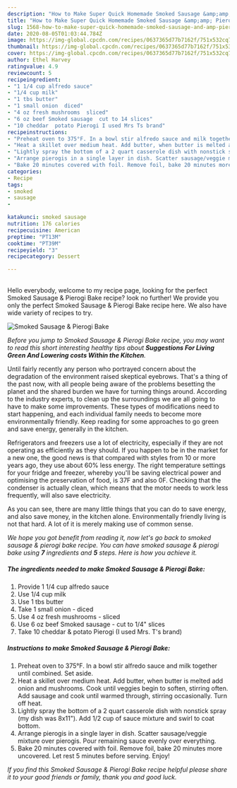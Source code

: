 ```yaml
---
description: "How to Make Super Quick Homemade Smoked Sausage &amp;amp; Pierogi Bake"
title: "How to Make Super Quick Homemade Smoked Sausage &amp;amp; Pierogi Bake"
slug: 1568-how-to-make-super-quick-homemade-smoked-sausage-and-amp-pierogi-bake
date: 2020-08-05T01:03:44.784Z
image: https://img-global.cpcdn.com/recipes/0637365d77b7162f/751x532cq70/smoked-sausage-pierogi-bake-recipe-main-photo.jpg
thumbnail: https://img-global.cpcdn.com/recipes/0637365d77b7162f/751x532cq70/smoked-sausage-pierogi-bake-recipe-main-photo.jpg
cover: https://img-global.cpcdn.com/recipes/0637365d77b7162f/751x532cq70/smoked-sausage-pierogi-bake-recipe-main-photo.jpg
author: Ethel Harvey
ratingvalue: 4.9
reviewcount: 5
recipeingredient:
- "1 1/4 cup alfredo sauce"
- "1/4 cup milk"
- "1 tbs butter"
- "1 small onion  diced"
- "4 oz fresh mushrooms  sliced"
- "6 oz beef Smoked sausage  cut to 14 slices"
- "10 cheddar  potato Pierogi I used Mrs Ts brand"
recipeinstructions:
- "Preheat oven to 375°F. In a bowl stir alfredo sauce and milk together until combined. Set aside."
- "Heat a skillet over medium heat. Add butter, when butter is melted add onion and mushrooms. Cook until veggies begin to soften, stirring often. Add sausage and cook until warmed through, stirring occasionally. Turn off heat."
- "Lightly spray the bottom of a 2 quart casserole dish with nonstick spray (my dish was 8x11&#34;). Add 1/2 cup of sauce mixture and swirl to coat bottom."
- "Arrange pierogis in a single layer in dish. Scatter sausage/veggie mixture over pierogis. Pour remaining sauce evenly over everything."
- "Bake 20 minutes covered with foil. Remove foil, bake 20 minutes more uncovered. Let rest 5 minutes before serving. Enjoy!"
categories:
- Recipe
tags:
- smoked
- sausage
- 

katakunci: smoked sausage  
nutrition: 176 calories
recipecuisine: American
preptime: "PT13M"
cooktime: "PT39M"
recipeyield: "3"
recipecategory: Dessert

---
```

<br>
Hello everybody, welcome to my recipe page, looking for the perfect Smoked Sausage &amp; Pierogi Bake recipe? look no further! We provide you only the perfect Smoked Sausage &amp; Pierogi Bake recipe here. We also have wide variety of recipes to try.
<br>


![Smoked Sausage &amp; Pierogi Bake](https://img-global.cpcdn.com/recipes/0637365d77b7162f/751x532cq70/smoked-sausage-pierogi-bake-recipe-main-photo.jpg)

<i>Before you jump to Smoked Sausage &amp; Pierogi Bake recipe, you may want to read this short interesting healthy tips about 
<strong>Suggestions For Living Green And Lowering costs Within the Kitchen</strong>.</i>
</br>

Until fairly recently any person who portrayed concern about the degradation of the environment raised skeptical eyebrows. That's a thing of the past now, with all people being aware of the problems besetting the planet and the shared burden we have for turning things around. According to the industry experts, to clean up the surroundings we are all going to have to make some improvements. These types of modifications need to start happening, and each individual family needs to become more environmentally friendly. Keep reading for some approaches to go green and save energy, generally in the kitchen.

Refrigerators and freezers use a lot of electricity, especially if they are not operating as efficiently as they should. If you happen to be in the market for a new one, the good news is that compared with styles from 10 or more years ago, they use about 60% less energy. The right temperature settings for your fridge and freezer, whereby you'll be saving electrical power and optimising the preservation of food, is 37F and also 0F. Checking that the condenser is actually clean, which means that the motor needs to work less frequently, will also save electricity.

As you can see, there are many little things that you can do to save energy, and also save money, in the kitchen alone. Environmentally friendly living is not that hard. A lot of it is merely making use of common sense.


<i>We hope you got benefit from reading it, now let's go back to smoked sausage &amp; pierogi bake recipe. You can have smoked sausage &amp; pierogi bake using <strong>7</strong> ingredients and <strong>5</strong> steps. Here is how you achieve it.
</i>

##### The ingredients needed to make Smoked Sausage &amp; Pierogi Bake:

1. Provide 1 1/4 cup alfredo sauce
1. Use 1/4 cup milk
1. Use 1 tbs butter
1. Take 1 small onion - diced
1. Use 4 oz fresh mushrooms - sliced
1. Use 6 oz beef Smoked sausage - cut to 1/4&#34; slices
1. Take 10 cheddar &amp; potato Pierogi (I used Mrs. T&#39;s brand)


##### Instructions to make Smoked Sausage &amp; Pierogi Bake:

1. Preheat oven to 375°F. In a bowl stir alfredo sauce and milk together until combined. Set aside.
1. Heat a skillet over medium heat. Add butter, when butter is melted add onion and mushrooms. Cook until veggies begin to soften, stirring often. Add sausage and cook until warmed through, stirring occasionally. Turn off heat.
1. Lightly spray the bottom of a 2 quart casserole dish with nonstick spray (my dish was 8x11&#34;). Add 1/2 cup of sauce mixture and swirl to coat bottom.
1. Arrange pierogis in a single layer in dish. Scatter sausage/veggie mixture over pierogis. Pour remaining sauce evenly over everything.
1. Bake 20 minutes covered with foil. Remove foil, bake 20 minutes more uncovered. Let rest 5 minutes before serving. Enjoy!


<i>If you find this Smoked Sausage &amp; Pierogi Bake recipe helpful please share it to your good friends or family, thank you and good luck.</i>
